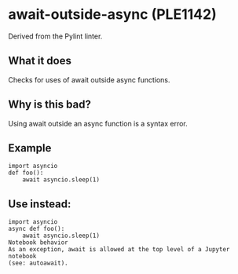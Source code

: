 # await-outside-async (PLE1142)
Derived from the Pylint linter.
## What it does
Checks for uses of await outside async functions.
## Why is this bad?
Using await outside an async function is a syntax error.
## Example
```
import asyncio
def foo():
    await asyncio.sleep(1)
```
## Use instead:
```
import asyncio
async def foo():
    await asyncio.sleep(1)
Notebook behavior
As an exception, await is allowed at the top level of a Jupyter notebook
(see: autoawait).
```